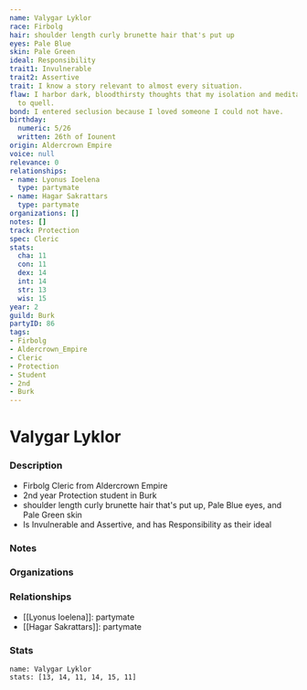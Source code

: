 ```yaml
---
name: Valygar Lyklor
race: Firbolg
hair: shoulder length curly brunette hair that's put up
eyes: Pale Blue
skin: Pale Green
ideal: Responsibility
trait1: Invulnerable
trait2: Assertive
trait: I know a story relevant to almost every situation.
flaw: I harbor dark, bloodthirsty thoughts that my isolation and meditation failed
  to quell.
bond: I entered seclusion because I loved someone I could not have.
birthday:
  numeric: 5/26
  written: 26th of Iounent
origin: Aldercrown Empire
voice: null
relevance: 0
relationships:
- name: Lyonus Ioelena
  type: partymate
- name: Hagar Sakrattars
  type: partymate
organizations: []
notes: []
track: Protection
spec: Cleric
stats:
  cha: 11
  con: 11
  dex: 14
  int: 14
  str: 13
  wis: 15
year: 2
guild: Burk
partyID: 86
tags:
- Firbolg
- Aldercrown_Empire
- Cleric
- Protection
- Student
- 2nd
- Burk
---
```

# Valygar Lyklor
### Description
- Firbolg Cleric from Aldercrown Empire
- 2nd year Protection student in Burk
- shoulder length curly brunette hair that's put up, Pale Blue eyes, and Pale Green skin
- Is Invulnerable and Assertive, and has Responsibility as their ideal

### Notes

### Organizations

### Relationships
- [[Lyonus Ioelena]]: partymate
- [[Hagar Sakrattars]]: partymate

### Stats
```statblock
name: Valygar Lyklor
stats: [13, 14, 11, 14, 15, 11]
```